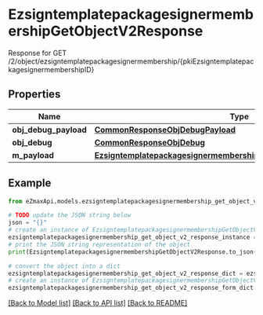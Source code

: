# EzsigntemplatepackagesignermembershipGetObjectV2Response

Response for GET /2/object/ezsigntemplatepackagesignermembership/{pkiEzsigntemplatepackagesignermembershipID}

## Properties

Name | Type | Description | Notes
------------ | ------------- | ------------- | -------------
**obj_debug_payload** | [**CommonResponseObjDebugPayload**](CommonResponseObjDebugPayload.md) |  | 
**obj_debug** | [**CommonResponseObjDebug**](CommonResponseObjDebug.md) |  | [optional] 
**m_payload** | [**EzsigntemplatepackagesignermembershipGetObjectV2ResponseMPayload**](EzsigntemplatepackagesignermembershipGetObjectV2ResponseMPayload.md) |  | 

## Example

```python
from eZmaxApi.models.ezsigntemplatepackagesignermembership_get_object_v2_response import EzsigntemplatepackagesignermembershipGetObjectV2Response

# TODO update the JSON string below
json = "{}"
# create an instance of EzsigntemplatepackagesignermembershipGetObjectV2Response from a JSON string
ezsigntemplatepackagesignermembership_get_object_v2_response_instance = EzsigntemplatepackagesignermembershipGetObjectV2Response.from_json(json)
# print the JSON string representation of the object
print(EzsigntemplatepackagesignermembershipGetObjectV2Response.to_json())

# convert the object into a dict
ezsigntemplatepackagesignermembership_get_object_v2_response_dict = ezsigntemplatepackagesignermembership_get_object_v2_response_instance.to_dict()
# create an instance of EzsigntemplatepackagesignermembershipGetObjectV2Response from a dict
ezsigntemplatepackagesignermembership_get_object_v2_response_form_dict = ezsigntemplatepackagesignermembership_get_object_v2_response.from_dict(ezsigntemplatepackagesignermembership_get_object_v2_response_dict)
```
[[Back to Model list]](../README.md#documentation-for-models) [[Back to API list]](../README.md#documentation-for-api-endpoints) [[Back to README]](../README.md)


